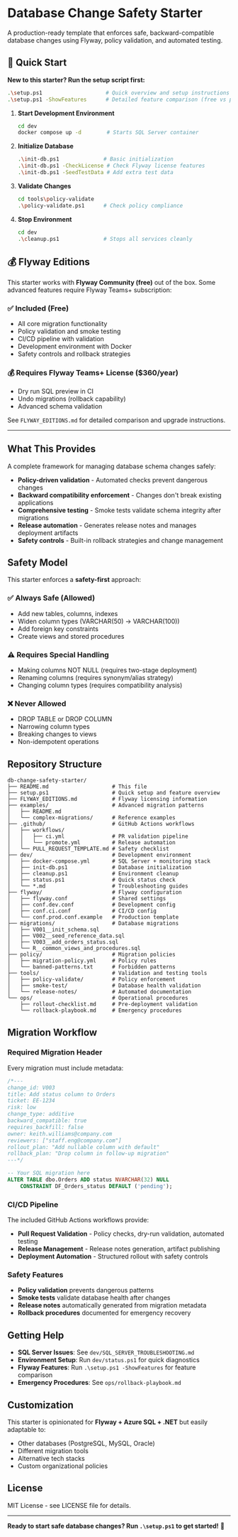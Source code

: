 # Database Change Safety Starter

A production-ready template that enforces safe, backward-compatible database changes using Flyway, policy validation, and automated testing.

## 🚀 Quick Start

**New to this starter? Run the setup script first:**
```bash
.\setup.ps1                    # Quick overview and setup instructions  
.\setup.ps1 -ShowFeatures      # Detailed feature comparison (free vs paid)
```

1. **Start Development Environment**
   ```bash
   cd dev
   docker compose up -d        # Starts SQL Server container
   ```

2. **Initialize Database**  
   ```bash
   .\init-db.ps1              # Basic initialization
   .\init-db.ps1 -CheckLicense # Check Flyway license features
   .\init-db.ps1 -SeedTestData # Add extra test data
   ```

3. **Validate Changes**
   ```bash
   cd tools\policy-validate
   .\policy-validate.ps1      # Check policy compliance
   ```

4. **Stop Environment**
   ```bash
   cd dev
   .\cleanup.ps1              # Stops all services cleanly
   ```

## 💰 Flyway Editions

This starter works with **Flyway Community (free)** out of the box. Some advanced features require Flyway Teams+ subscription:

### ✅ **Included (Free)**
- All core migration functionality
- Policy validation and smoke testing
- CI/CD pipeline with validation
- Development environment with Docker
- Safety controls and rollback strategies

### 💰 **Requires Flyway Teams+ License ($360/year)**
- Dry run SQL preview in CI
- Undo migrations (rollback capability)
- Advanced schema validation

See `FLYWAY_EDITIONS.md` for detailed comparison and upgrade instructions.

---

## What This Provides

A complete framework for managing database schema changes safely:

- **Policy-driven validation** - Automated checks prevent dangerous changes
- **Backward compatibility enforcement** - Changes don't break existing applications  
- **Comprehensive testing** - Smoke tests validate schema integrity after migrations
- **Release automation** - Generates release notes and manages deployment artifacts
- **Safety controls** - Built-in rollback strategies and change management

## Safety Model

This starter enforces a **safety-first** approach:

### ✅ Always Safe (Allowed)
- Add new tables, columns, indexes
- Widen column types (VARCHAR(50) → VARCHAR(100))
- Add foreign key constraints
- Create views and stored procedures

### ⚠️ Requires Special Handling
- Making columns NOT NULL (requires two-stage deployment)
- Renaming columns (requires synonym/alias strategy)  
- Changing column types (requires compatibility analysis)

### ❌ Never Allowed
- DROP TABLE or DROP COLUMN
- Narrowing column types
- Breaking changes to views
- Non-idempotent operations

## Repository Structure

```
db-change-safety-starter/
├── README.md                    # This file
├── setup.ps1                    # Quick setup and feature overview
├── FLYWAY_EDITIONS.md           # Flyway licensing information
├── examples/                    # Advanced migration patterns
│   ├── README.md
│   └── complex-migrations/      # Reference examples
├── .github/                     # GitHub Actions workflows
│   ├── workflows/
│   │   ├── ci.yml               # PR validation pipeline
│   │   └── promote.yml          # Release automation
│   └── PULL_REQUEST_TEMPLATE.md # Safety checklist
├── dev/                         # Development environment
│   ├── docker-compose.yml       # SQL Server + monitoring stack
│   ├── init-db.ps1              # Database initialization
│   ├── cleanup.ps1              # Environment cleanup
│   ├── status.ps1               # Quick status check
│   └── *.md                     # Troubleshooting guides
├── flyway/                      # Flyway configuration
│   ├── flyway.conf              # Shared settings
│   ├── conf.dev.conf            # Development config
│   ├── conf.ci.conf             # CI/CD config
│   └── conf.prod.conf.example   # Production template
├── migrations/                  # Database migrations
│   ├── V001__init_schema.sql
│   ├── V002__seed_reference_data.sql
│   ├── V003__add_orders_status.sql
│   └── R__common_views_and_procedures.sql
├── policy/                      # Migration policies
│   ├── migration-policy.yml     # Policy rules
│   └── banned-patterns.txt      # Forbidden patterns
├── tools/                       # Validation and testing tools
│   ├── policy-validate/         # Policy enforcement
│   ├── smoke-test/              # Database health validation
│   └── release-notes/           # Automated documentation
└── ops/                         # Operational procedures
    ├── rollout-checklist.md     # Pre-deployment validation
    └── rollback-playbook.md     # Emergency procedures
```

## Migration Workflow

### Required Migration Header
Every migration must include metadata:

```sql
/*---
change_id: V003
title: Add status column to Orders  
ticket: EE-1234
risk: low
change_type: additive
backward_compatible: true
requires_backfill: false
owner: keith.williams@company.com
reviewers: ["staff.eng@company.com"]
rollout_plan: "Add nullable column with default"
rollback_plan: "Drop column in follow-up migration"
---*/

-- Your SQL migration here
ALTER TABLE dbo.Orders ADD status NVARCHAR(32) NULL 
    CONSTRAINT DF_Orders_status DEFAULT ('pending');
```

### CI/CD Pipeline

The included GitHub Actions workflows provide:

- **Pull Request Validation** - Policy checks, dry-run validation, automated testing
- **Release Management** - Release notes generation, artifact publishing
- **Deployment Automation** - Structured rollout with safety controls

### Safety Features

- **Policy validation** prevents dangerous patterns
- **Smoke tests** validate database health after changes
- **Release notes** automatically generated from migration metadata
- **Rollback procedures** documented for emergency recovery

## Getting Help

- **SQL Server Issues**: See `dev/SQL_SERVER_TROUBLESHOOTING.md` 
- **Environment Setup**: Run `dev/status.ps1` for quick diagnostics
- **Flyway Features**: Run `.\setup.ps1 -ShowFeatures` for feature comparison
- **Emergency Procedures**: See `ops/rollback-playbook.md`

## Customization

This starter is opinionated for **Flyway + Azure SQL + .NET** but easily adaptable to:
- Other databases (PostgreSQL, MySQL, Oracle)  
- Different migration tools
- Alternative tech stacks
- Custom organizational policies

## License

MIT License - see LICENSE file for details.

---

**Ready to start safe database changes? Run `.\setup.ps1` to get started!** 🚀
